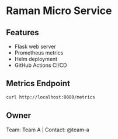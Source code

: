 # Raman Micro Service

## Features
- Flask web server
- Prometheus metrics
- Helm deployment
- GitHub Actions CI/CD

## Metrics Endpoint
```bash
curl http://localhost:8080/metrics
```

## Owner
Team: Team A | Contact: @team-a
